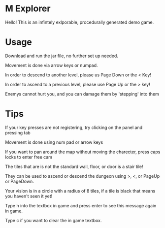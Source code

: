 # M Explorer
Hello! This is an infintely exlporable, procedurally generated demo game.


# Usage
Download and run the jar file, no further set up needed.

Movement is done via arrow keys or numpad.

In order to descend to another level, please us Page Down or the  < Key!

In order to ascend to a previous level, please use Page Up or the > key!

Enemys cannot hurt you, and you can damage them by 'stepping' into them

# Tips

If your key presses are not registering, try clicking on the panel and pressing tab

Movement is done using num pad or arrow keys

If you want to pan around the map without moving the charecter, press caps locks to enter free cam

The tiles that are is not the standard wall, floor, or door is a stair tile!

They can be used to ascend or descend the dungeon using >, <, or PageUp or PageDown.

Your vision is in a circle with a radius of 8 tiles, if a tile is black that means you haven't seen it yet!

Type h into the textbox in game and press enter to see this message again in game.

Type c if you want to clear the in game textbox.
